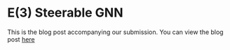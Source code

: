 # E(3) Steerable GNN

This is the blog post accompanying our submission. You can view the blog post [here](https://robdhess.github.io/Steerable-E3-GNN/)
